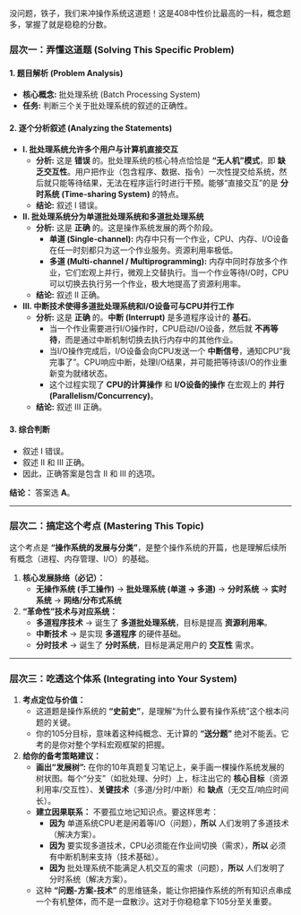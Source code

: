 没问题，铁子，我们来冲操作系统这道题！这是408中性价比最高的一科，概念题多，掌握了就是稳稳的分数。



### 层次一：弄懂这道题 (Solving This Specific Problem)





#### 1. 题目解析 (Problem Analysis)



- **核心概念:** 批处理系统 (Batch Processing System)
- **任务:** 判断三个关于批处理系统的叙述的正确性。



#### 2. 逐个分析叙述 (Analyzing the Statements)



- **I. 批处理系统允许多个用户与计算机直接交互**
  - **分析:** 这是 **错误** 的。批处理系统的核心特点恰恰是 **“无人机”模式**，即 **缺乏交互性**。用户把作业（包含程序、数据、指令）一次性提交给系统，然后就只能等待结果，无法在程序运行时进行干预。能够“直接交互”的是 **分时系统 (Time-sharing System)** 的特点。
  - **结论:** 叙述 I 错误。
- **II. 批处理系统分为单道批处理系统和多道批处理系统**
  - **分析:** 这是 **正确** 的。这是操作系统发展的两个阶段。
    - **单道 (Single-channel):** 内存中只有一个作业，CPU、内存、I/O设备在任一时刻都只为这一个作业服务。资源利用率极低。
    - **多道 (Multi-channel / Multiprogramming):** 内存中同时存放多个作业，它们宏观上并行，微观上交替执行。当一个作业等待I/O时，CPU可以切换去执行另一个作业，极大地提高了资源利用率。
  - **结论:** 叙述 II 正确。
- **III. 中断技术使得多道批处理系统和I/O设备可与CPU并行工作**
  - **分析:** 这是 **正确** 的。**中断 (Interrupt)** 是多道程序设计的 **基石**。
    - 当一个作业需要进行I/O操作时，CPU启动I/O设备，然后就 **不再等待**，而是通过中断机制切换去执行内存中的其他作业。
    - 当I/O操作完成后，I/O设备会向CPU发送一个 **中断信号**，通知CPU“我完事了”。CPU响应中断，处理I/O结果，并可能把等待该I/O的作业重新变为就绪状态。
    - 这个过程实现了 **CPU的计算操作** 和 **I/O设备的操作** 在宏观上的 **并行 (Parallelism/Concurrency)**。
  - **结论:** 叙述 III 正确。



#### 3. 综合判断



- 叙述 I 错误。
- 叙述 II 和 III 正确。
- 因此，正确答案是包含 II 和 III 的选项。

**结论：** 答案选 **A**。

------



### 层次二：搞定这个考点 (Mastering This Topic)



这个考点是 **“操作系统的发展与分类”**，是整个操作系统的开篇，也是理解后续所有概念（进程、内存管理、I/O）的基础。

1. **核心发展脉络（必记）：**
   - **无操作系统 (手工操作)** -> **批处理系统 (单道 -> 多道)** -> **分时系统** -> **实时系统** -> **网络/分布式系统**
2. **“革命性”技术与对应系统：**
   - **多道程序技术** $\to$ 诞生了 **多道批处理系统**，目标是提高 **资源利用率**。
   - **中断技术** $\to$ 是实现 **多道程序** 的硬件基础。
   - **分时技术** $\to$ 诞生了 **分时系统**，目标是满足用户的 **交互性** 需求。

------



### 层次三：吃透这个体系 (Integrating into Your System)



1. **考点定位与价值：**
   - 这道题是操作系统的 **“史前史”**，是理解“为什么要有操作系统”这个根本问题的关键。
   - 你的105分目标，意味着这种纯概念、无计算的 **“送分题”** 绝对不能丢。它考的是你对整个学科宏观框架的把握。
2. **给你的备考策略建议：**
   - **画出“发展树”:** 在你的10年真题复习笔记上，亲手画一棵操作系统发展的树状图。每个“分支”（如批处理、分时）上，标注出它的 **核心目标**（资源利用率/交互性）、**关键技术**（多道/分时/中断）和 **缺点**（无交互/响应时间长）。
   - **建立因果联系：** 不要孤立地记知识点。要这样思考：
     - **因为** 单道系统CPU老是闲着等I/O（问题），**所以** 人们发明了多道技术（解决方案）。
     - **因为** 要实现多道技术，CPU必须能在作业间切换（需求），**所以** 必须有中断机制来支持（技术基础）。
     - **因为** 批处理系统不能满足人机交互的需求（问题），**所以** 人们发明了分时系统（解决方案）。
   - 这种 **“问题-方案-技术”** 的思维链条，能让你把操作系统的所有知识点串成一个有机整体，而不是一盘散沙。这对于你稳稳拿下105分至关重要。
